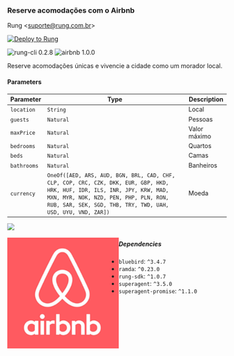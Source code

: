 ### Reserve acomodações com o Airbnb

Rung &lt;suporte@rung.com.br&gt;

[![Deploy to Rung](https://i.imgur.com/uijt57R.png)](https://app.rung.com.br/integration/airbnb/customize)

![rung-cli 0.2.8](https://img.shields.io/badge/rung--cli-0.2.8-blue.svg?style=flat-square)
![airbnb 1.0.0](https://img.shields.io/badge/airbnb-1.0.0-green.svg?style=flat-square)

Reserve acomodações únicas e vivencie a cidade como um morador local.

#### Parameters

|Parameter | Type | Description |
|----------|------|-------------|
| `location` | `String` | Local |
| `guests` | `Natural` | Pessoas |
| `maxPrice` | `Natural` | Valor máximo |
| `bedrooms` | `Natural` | Quartos |
| `beds` | `Natural` | Camas |
| `bathrooms` | `Natural` | Banheiros |
| `currency` | `OneOf([AED, ARS, AUD, BGN, BRL, CAD, CHF, CLP, COP, CRC, CZK, DKK, EUR, GBP, HKD, HRK, HUF, IDR, ILS, INR, JPY, KRW, MAD, MXN, MYR, NOK, NZD, PEN, PHP, PLN, RON, RUB, SAR, SEK, SGD, THB, TRY, TWD, UAH, USD, UYU, VND, ZAR])` | Moeda |


![](http://i.imgur.com/wF4uFaL.png)


<img align="left" width="256" src="./icon.png" />

##### Dependencies

- `bluebird`: `^3.4.7`
- `ramda`: `^0.23.0`
- `rung-sdk`: `^1.0.7`
- `superagent`: `^3.5.0`
- `superagent-promise`: `^1.1.0`

